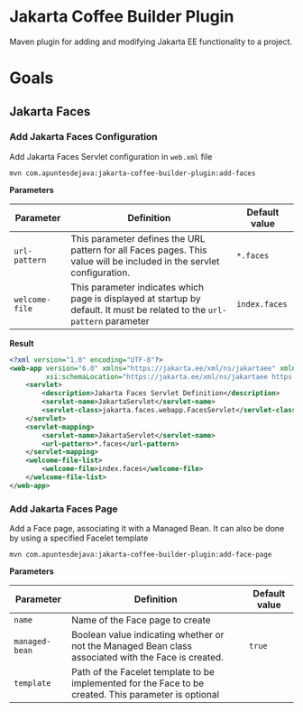 # Jakarta Coffee Builder Plugin

Maven plugin for adding and modifying Jakarta EE functionality to a project.

# Goals

## Jakarta Faces

### Add Jakarta Faces Configuration

Add Jakarta Faces Servlet configuration in `web.xml` file

```shell
mvn com.apuntesdejava:jakarta-coffee-builder-plugin:add-faces 
```

**Parameters**

| Parameter      | Definition                                                                                                                | Default value |
|----------------|---------------------------------------------------------------------------------------------------------------------------|---------------|
| `url-pattern`  | This parameter defines the URL pattern for all Faces pages. This value will be included in the servlet configuration.     | `*.faces`     |
| `welcome-file` | This parameter indicates which page is displayed at startup by default. It must be related to the `url-pattern` parameter | `index.faces` |

**Result**

```xml
<?xml version="1.0" encoding="UTF-8"?>
<web-app version="6.0" xmlns="https://jakarta.ee/xml/ns/jakartaee" xmlns:xsi="http://www.w3.org/2001/XMLSchema-instance"
         xsi:schemaLocation="https://jakarta.ee/xml/ns/jakartaee https://jakarta.ee/xml/ns/jakartaee/web-app_6_0.xsd">
    <servlet>
        <description>Jakarta Faces Servlet Definition</description>
        <servlet-name>JakartaServlet</servlet-name>
        <servlet-class>jakarta.faces.webapp.FacesServlet</servlet-class>
    </servlet>
    <servlet-mapping>
        <servlet-name>JakartaServlet</servlet-name>
        <url-pattern>*.faces</url-pattern>
    </servlet-mapping>
    <welcome-file-list>
        <welcome-file>index.faces</welcome-file>
    </welcome-file-list>
</web-app>

```

### Add Jakarta Faces Page

Add a Face page, associating it with a Managed Bean. It can also be done by using a specified Facelet template

```shell
mvn com.apuntesdejava:jakarta-coffee-builder-plugin:add-face-page
```

**Parameters**

| Parameter      | Definition                                                                                            | Default value |
|----------------|-------------------------------------------------------------------------------------------------------|---------------|
| `name`         | Name of the Face page to create                                                                       |               |
| `managed-bean` | Boolean value indicating whether or not the Managed Bean class associated with the Face is created.   | `true`        |
| `template`     | Path of the Facelet template to be implemented for the Face to be created. This parameter is optional |               |